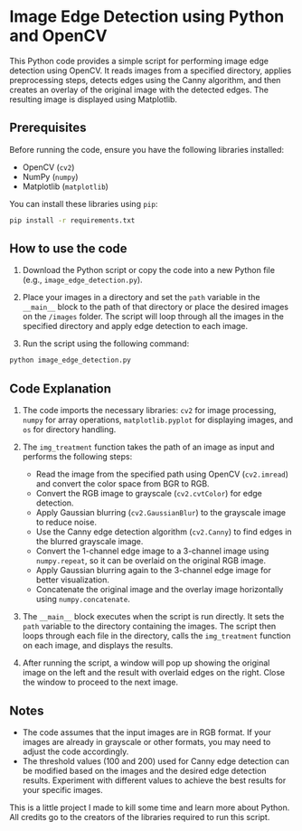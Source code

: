 # Image Edge Detection using Python and OpenCV

This Python code provides a simple script for performing image edge detection using OpenCV. It reads images from a specified directory, applies preprocessing steps, detects edges using the Canny algorithm, and then creates an overlay of the original image with the detected edges. The resulting image is displayed using Matplotlib.

## Prerequisites
Before running the code, ensure you have the following libraries installed:
- OpenCV (`cv2`)
- NumPy (`numpy`)
- Matplotlib (`matplotlib`)

You can install these libraries using `pip`:

```bash
pip install -r requirements.txt
```

## How to use the code
1. Download the Python script or copy the code into a new Python file (e.g., `image_edge_detection.py`).

2. Place your images in a directory and set the `path` variable in the `__main__` block to the path of that directory or place the desired images on the `/images` folder. The script will loop through all the images in the specified directory and apply edge detection to each image.

3. Run the script using the following command:

```bash
python image_edge_detection.py
```

## Code Explanation
1. The code imports the necessary libraries: `cv2` for image processing, `numpy` for array operations, `matplotlib.pyplot` for displaying images, and `os` for directory handling.

2. The `img_treatment` function takes the path of an image as input and performs the following steps:
   - Read the image from the specified path using OpenCV (`cv2.imread`) and convert the color space from BGR to RGB.
   - Convert the RGB image to grayscale (`cv2.cvtColor`) for edge detection.
   - Apply Gaussian blurring (`cv2.GaussianBlur`) to the grayscale image to reduce noise.
   - Use the Canny edge detection algorithm (`cv2.Canny`) to find edges in the blurred grayscale image.
   - Convert the 1-channel edge image to a 3-channel image using `numpy.repeat`, so it can be overlaid on the original RGB image.
   - Apply Gaussian blurring again to the 3-channel edge image for better visualization.
   - Concatenate the original image and the overlay image horizontally using `numpy.concatenate`.

3. The `__main__` block executes when the script is run directly. It sets the `path` variable to the directory containing the images. The script then loops through each file in the directory, calls the `img_treatment` function on each image, and displays the results.

4. After running the script, a window will pop up showing the original image on the left and the result with overlaid edges on the right. Close the window to proceed to the next image.

## Notes
- The code assumes that the input images are in RGB format. If your images are already in grayscale or other formats, you may need to adjust the code accordingly.
- The threshold values (100 and 200) used for Canny edge detection can be modified based on the images and the desired edge detection results. Experiment with different values to achieve the best results for your specific images.

This is a little project I made to kill some time and learn more about Python. All credits go to the creators of the libraries required to run this script.